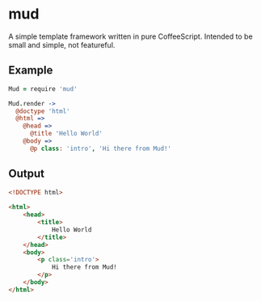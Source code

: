 mud
===

A simple template framework written in pure CoffeeScript. Intended to be small and simple, not featureful.

Example
-------

```coffeescript
Mud = require 'mud'

Mud.render ->
  @doctype 'html'
  @html =>
    @head =>
      @title 'Hello World'
    @body =>
      @p class: 'intro', 'Hi there from Mud!'
```

Output
------

```html
<!DOCTYPE html>
	
<html>
	<head>
		<title>
			Hello World
		</title>
	</head>
	<body>
		<p class='intro'>
			Hi there from Mud!
		</p>
	</body>
</html>
```
